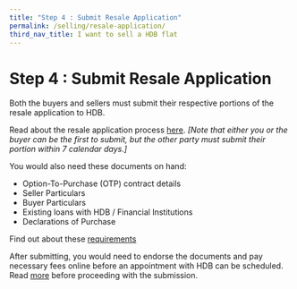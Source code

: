 ```yaml
---
title: "Step 4 : Submit Resale Application"
permalink: /selling/resale-application/
third_nav_title: I want to sell a HDB flat
---
```


# Step 4 : Submit Resale Application

Both the buyers and sellers must submit their respective portions of the resale application to HDB.

Read about the resale application process [here](https://www.hdb.gov.sg/cs/infoweb/residential/selling-a-flat/selling-process/resale-application). 
*[Note that either you or the buyer can be the first to submit, but the other party must submit their portion within 7 calendar days.]*

You would also need these documents on hand:

- Option-To-Purchase (OTP) contract details
- Seller Particulars
- Buyer Particulars
- Existing loans with HDB / Financial Institutions
- Declarations of Purchase

Find out about these [requirements](https://www.hdb.gov.sg/cs/infoweb/residential/selling-a-flat/procedures/resale-application/additional-information-for-selling-a-resale-flat)

After submitting, you would need to endorse the documents and pay necessary fees online before an appointment with HDB can be scheduled. Read [more](https://www.hdb.gov.sg/cs/infoweb/residential/selling-a-flat/procedures/resale-application/after-submitting-a-resale-application-) before proceeding with the submission.

